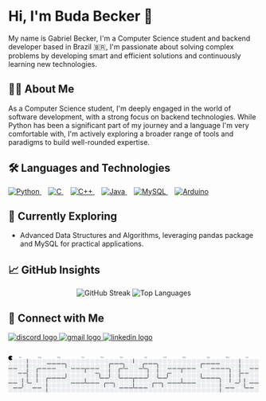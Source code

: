 # Hi, I'm Buda Becker 👋

<p align="left">
  My name is Gabriel Becker, I'm a Computer Science student and backend developer based in Brazil 🇧🇷, I'm passionate about solving complex problems by developing smart and efficient solutions and continuously learning new technologies.
</p>

## 👨‍💻 About Me

As a Computer Science student, I'm deeply engaged in the world of software development, with a strong focus on backend technologies. While Python has been a significant part of my journey and a language I'm very comfortable with, I'm actively exploring a broader range of tools and paradigms to build well-rounded expertise.

## 🛠️ Languages and Technologies

<p align="left">
  <a href="https://www.python.org" target="_blank" rel="noreferrer">
    <img src="https://skillicons.dev/icons?i=py" height="40" alt="Python" />
  </a>
  <img width="10" />
  <a href="https://www.cprogramming.com/" target="_blank" rel="noreferrer">
    <img src="https://skillicons.dev/icons?i=c" height="40" alt="C" />
  </a>
  <img width="10" />
  <a href="https://www.w3schools.com/cpp/" target="_blank" rel="noreferrer">
    <img src="https://skillicons.dev/icons?i=cpp" height="40" alt="C++" />
  </a>
  <img width="10" />
  <a href="https://www.java.com" target="_blank" rel="noreferrer">
    <img src="https://skillicons.dev/icons?i=java" height="40" alt="Java" />
  </a>
  <img width="10" />
  <a href="https://www.mysql.com/" target="_blank" rel="noreferrer">
    <img src="https://skillicons.dev/icons?i=mysql" height="40" alt="MySQL" />
  </a>
  <img width="10" />
  <a href="https://www.arduino.cc/" target="_blank" rel="noreferrer">
    <img src="https://skillicons.dev/icons?i=arduino" height="40" alt="Arduino" />
  </a>
</p>

## 🔭 Currently Exploring

* Advanced Data Structures and Algorithms, leveraging pandas package and MySQL for practical applications.

## 📈 GitHub Insights

<p align="center">
  <img src="https://streak-stats.demolab.com?user=BudaBecker&locale=en&mode=daily&theme=discord_old_blurple&hide_border=false&border_radius=5" height="140" alt="GitHub Streak" />
  <img src="https://github-readme-stats.vercel.app/api/top-langs?username=BudaBecker&locale=en&hide_title=false&layout=compact&card_width=300&langs_count=5&theme=discord_old_blurple&hide_border=false" height="140" alt="Top Languages" />
</p>

## 🔗 Connect with Me

<div align="left">
  <a href="http://discordapp.com/users/zzbuda" target="_blank">
    <img src="https://img.shields.io/static/v1?message=Discord&logo=discord&label=&color=7289DA&logoColor=white&labelColor=&style=for-the-badge" height="35" alt="discord logo"  />
  </a>
  <a href="mailto:gabriel.becker@sempreceub.com" target="_blank">
    <img src="https://img.shields.io/static/v1?message=Gmail&logo=gmail&label=&color=D14836&logoColor=white&labelColor=&style=for-the-badge" height="35" alt="gmail logo"  />
  </a>
  <a href="https://www.linkedin.com/in/gabriel-becker-cidral" target="_blank">
    <img src="https://img.shields.io/static/v1?message=LinkedIn&logo=linkedin&label=&color=0077B5&logoColor=white&labelColor=&style=for-the-badge" height="35" alt="linkedin logo"  />
  </a>
</div>

##

<p align="center">
  <picture>
    <source media="(prefers-color-scheme: dark)" srcset="https://raw.githubusercontent.com/BudaBecker/BudaBecker/output/pacman-contribution-graph-dark.svg">
    <source media="(prefers-color-scheme: light)" srcset="https://raw.githubusercontent.com/BudaBecker/BudaBecker/output/pacman-contribution-graph.svg">
    <img alt="Pacman Contribution Graph" src="https://raw.githubusercontent.com/BudaBecker/BudaBecker/output/pacman-contribution-graph.svg">
  </picture>
</p>
